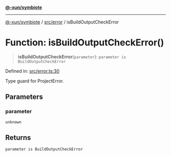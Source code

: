[**@-xun/symbiote**](../../../README.md)

***

[@-xun/symbiote](../../../README.md) / [src/error](../README.md) / isBuildOutputCheckError

# Function: isBuildOutputCheckError()

> **isBuildOutputCheckError**(`parameter`): `parameter is BuildOutputCheckError`

Defined in: [src/error.ts:30](https://github.com/Xunnamius/symbiote/blob/4231719a4050b5b3956e3e19d12d8c469fd0bd37/src/error.ts#L30)

Type guard for ProjectError.

## Parameters

### parameter

`unknown`

## Returns

`parameter is BuildOutputCheckError`
